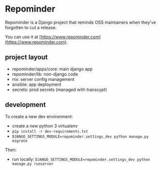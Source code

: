 # Repominder

Repominder is a Django project that reminds OSS maintainers when they've forgotten to cut a release.

You can use it at [https://www.repominder.com](https://www.repominder.com).

## project layout

* repominder/apps/core: main django app
* repominder/lib: non-django code
* nix: server config management
* ansible: app deployment
* secrets: prod secrets (managed with transcypt)

## development

To create a new dev environment:

* create a new python 3 virtualenv
* `pip install -r dev-requirements.txt`
* `DJANGO_SETTINGS_MODULE=repominder.settings_dev python manage.py migrate`

Then:

* run locally: `DJANGO_SETTINGS_MODULE=repominder.settings_dev python manage.py runserver`
